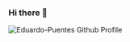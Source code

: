 ### Hi there 👋

<!--
- 🔭 I’m currently working on ...
- 🌱 I’m currently learning ...
- 👯 I’m looking to collaborate on ...
- 🤔 I’m looking for help with ...
- 💬 Ask me about ...
- 📫 How to reach me: ...
- 😄 Pronouns: ...
- ⚡ Fun fact: ...
-->
<img align="left" alt="Eduardo-Puentes Github Profile" src="https://github-readme-stats.vercel.app/api?username=Eduardo-Puentes&show_icons=true&theme=dark" />


<!--
<br>

[<img align="left" alt="Eduardo-Puentes Linkedin" width="22px" src="https://cdn.jsdelivr.net/npm/simple-icons@v3/icons/likedin.svg" target="_blanck"/>][linkedin]

[linkedin]: https://www.linkedin.com/in/jos%C3%A9-eduardo-puentes-mart%C3%ADnez-5206491a9/
-->
